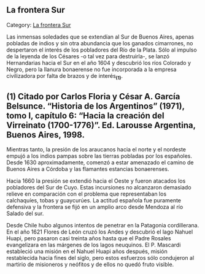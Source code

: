 ## La frontera Sur

Category: [La frontera Sur](http://descubrircorrientes.com.ar/2012/index.php/628-historia-desde-el-origen-hasta-1814/corrientes-en-el-siglo-xvii-periodo-1600-1750/la-frontera-sur)

Las inmensas soledades que se extendían al Sur de Buenos Aires, apenas pobladas de indios y sin otra abundancia que los ganados cimarrones, no despertaron el interés de los pobladores del Río de la Plata. Sólo al impulso de la leyenda de los Césares -o tal vez para destruirla-, se lanzó Hernandarias hacia el Sur en el año 1604 y descubrió los ríos Colorado y Negro, pero la llanura bonaerense no fue incorporada a la empresa civilizadora por falta de brazos y de interés<sub><strong>(1)</strong></sub>.

## **(1) Citado por Carlos Floria y César A. García Belsunce. “Historia de los Argentinos” (1971), tomo I, capítulo 6: “Hacia la creación del Virreinato (1700-1776)”. Ed. Larousse Argentina, Buenos Aires, 1998.**

Mientras tanto, la presión de los araucanos hacia el norte y el nordeste empujó a los indios pampas sobre las tierras pobladas por los españoles. Desde 1630 aproximadamente, comenzó a estar amenazado el camino de Buenos Aires a Córdoba y las flamantes estancias bonaerenses.

Hacia 1660 la presión se extendió hacia el Oeste y fueron atacados los pobladores del Sur de Cuyo. Estas incursiones no alcanzaron demasiado relieve en comparación con el problema que representaban los calchaquíes, tobas y guaycurúes. La actitud española fue puramente defensiva y la frontera se fijó en un amplio arco desde Mendoza al río Salado del sur.

Desde Chile hubo algunos intentos de penetrar en la Patagonia cordillerana. En el año 1621 Flores de León cruzó los Andes y descubrió el lago Nahuel Huapi, pero pasaron casi treinta años hasta que el Padre Rosales evangelizara en las márgenes de los lagos neuquinos. El P. Mascardi estableció una misión en el Nahuel Huapi años después, misión restablecida hacia fines del siglo, pero estos esfuerzos sólo condujeron al martirio de misioneros y neófitos y de ellos no quedó fruto visible.
